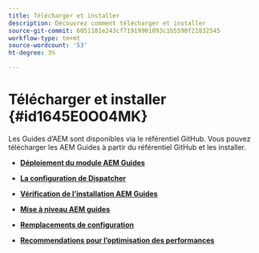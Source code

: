 ```yaml
---
title: Télécharger et installer
description: Découvrez comment télécharger et installer
source-git-commit: 6051181e243cf71919901093c1b5590f21832545
workflow-type: tm+mt
source-wordcount: '53'
ht-degree: 3%

---
```



# Télécharger et installer {#id1645E0O04MK}

Les Guides d’AEM sont disponibles via le référentiel GitHub. Vous pouvez télécharger les AEM Guides à partir du référentiel GitHub et les installer.

- **[Déploiement du module AEM Guides](download-install-dxml-first-time.md)**

- **[La configuration de Dispatcher](download-install-configure-dispatcher.md)**

- **[Vérification de l’installation AEM Guides](download-install-verify-dxml-installation.md)**

- **[Mise à niveau AEM guides](download-install-upgrade-dxml.md)**

- **[Remplacements de configuration](download-install-additional-config-override.md)**

- **[Recommendations pour l’optimisation des performances](download-install-recommend-perf-optimiz.md)**


